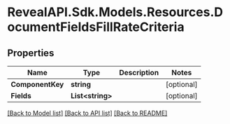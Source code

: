 # RevealAPI.Sdk.Models.Resources.DocumentFieldsFillRateCriteria
## Properties

Name | Type | Description | Notes
------------ | ------------- | ------------- | -------------
**ComponentKey** | **string** |  | [optional] 
**Fields** | **List&lt;string&gt;** |  | [optional] 

[[Back to Model list]](../README.md#documentation-for-models) [[Back to API list]](../README.md#documentation-for-api-endpoints) [[Back to README]](../README.md)

